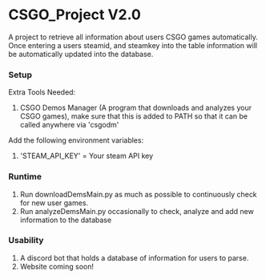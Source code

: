 # CSGO_Project V2.0
A project to retrieve all information about users CSGO games automatically. Once entering a users steamid, and steamkey into the table information will be automatically updated into the database.


### Setup
Extra Tools Needed:
1) CSGO Demos Manager (A program that downloads and analyzes your CSGO games), make sure that this is added to PATH so that it can be called anywhere via 'csgodm'

Add the following environment variables:
1) 'STEAM_API_KEY' = Your steam API key


### Runtime
1) Run downloadDemsMain.py as much as possible to continuously check for new user games.
2) Run analyzeDemsMain.py occasionally to check, analyze and add new information to the database


### Usability
1) A discord bot that holds a database of information for users to parse. 
2) Website coming soon!